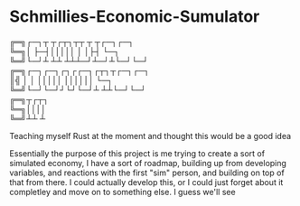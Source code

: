 # Schmillies-Economic-Sumulator
╔═╗┌─┐┬ ┬┌┬┐┬┬  ┬  ┬┌─┐┌─┐  
╚═╗│  ├─┤│││││  │  │├┤ └─┐  
╚═╝└─┘┴ ┴┴ ┴┴┴─┘┴─┘┴└─┘└─┘  
╔═╗┌─┐┌─┐┌┐┌┌─┐┌┬┐┬┌─┐┌─┐   
║╣ │  │ │││││ ││││││  └─┐   
╚═╝└─┘└─┘┘└┘└─┘┴ ┴┴└─┘└─┘   
╔═╗┬┌┬┐                     
╚═╗││││                     
╚═╝┴┴ ┴   

Teaching myself Rust at the moment and thought this would be a good idea

Essentially the purpose of this project is me trying to create a sort of simulated economy, I have a sort of roadmap, building up from developing variables, and reactions with the first "sim" person, and building on top of that from there. I could actually develop this, or I could just forget about it completley and move on to something else. I guess we'll see
